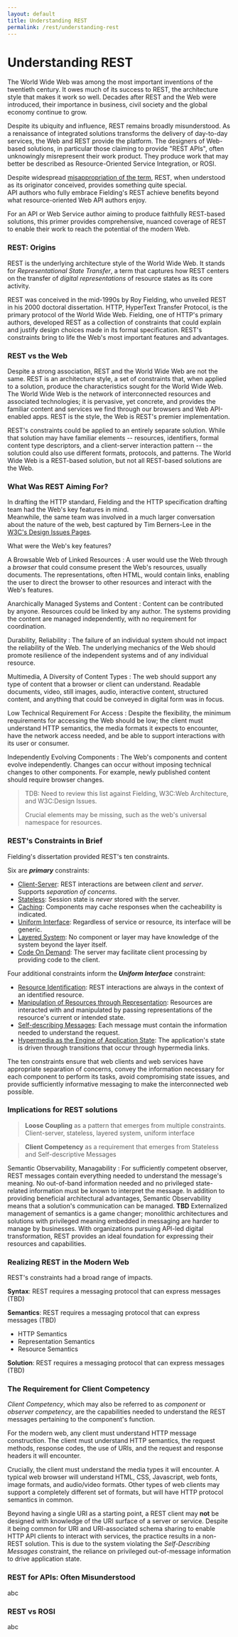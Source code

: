 ```yaml
---
layout: default
title: Understanding REST
permalink: /rest/understanding-rest
---
```


# Understanding REST

The World Wide Web was among the most important 
inventions of the twentieth century.  It owes
much of its success to REST, the architecture
style that makes it work so well.  Decades after
REST and the Web were introduced, their
importance in business, civil society 
and the global economy continue to grow.

Despite its ubiquity and influence, REST remains
broadly misunderstood. As a renaissance of
integrated solutions transforms the delivery of
day-to-day services, the Web and REST provide
the platform. The designers of Web-based
solutions, in particular those claiming to
provide "REST APIs", often unknowingly
misrepresent their work product.  They
produce work that may better be described
as Resource-Oriented Service Integration, 
or ROSI.

Despite widespread 
[misappropriation of the term](https://twobithistory.org/2020/06/28/rest.html), 
REST, when understood as 
its originator conceived,
provides something quite special.  
API authors who fully embrace 
Fielding's REST achieve benefits 
beyond what 
resource-oriented Web API
authors enjoy.

For an API or Web Service
author aiming
to produce faithfully REST-based
solutions, this primer provides 
comprehensive, nuanced coverage of
REST to enable their work to
reach the potential of the modern
Web.

### REST: Origins

REST is the underlying architecture style
of the World Wide Web.  It stands for
_Representational State Transfer_, a
term that captures how REST centers
on the transfer of
_digital representations_ of resource
states as its core activity.

REST was conceived in the mid-1990s 
by Roy Fielding, who unveiled REST
in his 2000 doctoral dissertation. HTTP, 
HyperText Transfer Protocol, is the
primary protocol of the World Wide 
Web. Fielding, one of HTTP's primary authors,
developed REST
as a collection of constraints that
could explain and justify design
choices made in its formal specification.
REST's constraints
bring to life the Web's most important
features and advantages.

### REST vs the Web

Despite a strong association, REST and
the World Wide Web are not the same.
REST is an architecture style, a set
of constraints that, when applied to
a solution, produce the characteristics
sought for the World Wide Web.  The
World Wide Web is the network
of interconnected resources and 
associated technologies; it is
pervasive, yet concrete, and 
provides the familiar content 
and services we find through our
browsers and Web API-enabled
apps.  REST is the style,
the Web is REST's premier 
implementation.

REST's constraints could be applied
to an entirely separate solution.
While that solution may have familiar
elements -- resources, identifiers,
formal content type descriptors,
and a client-server interaction
pattern -- the solution could also
use different formats, protocols,
and patterns.  The World Wide
Web is a REST-based solution, but
not all REST-based solutions are
the Web.

### What Was REST Aiming For?

In drafting the HTTP standard, Fielding 
and the HTTP specification drafting team 
had the Web's key features in mind.  
Meanwhile, the same team was involved
in a much larger conversation about the
nature of the web, best captured by
Tim Berners-Lee in the 
[W3C's Design Issues Pages](https://www.w3.org/DesignIssues/).

What were the Web's key features?

A Browsable Web of Linked Resources
: A user would use the Web through a *browser*
that could consume present the Web's 
resources, usually documents.
The representations, often HTML, 
would contain links, enabling
the user to direct the browser to other 
resources and interact with the Web's features.

Anarchically Managed Systems and Content
: Content can be contributed by anyone.
Resources could be linked by any author.  The
systems providing the content are
managed independently, with no requirement
for coordination.

Durability, Reliability
: The failure of an individual system should
not impact the reliability of the Web.  The
underlying mechanics of the Web should
promote resilience of the independent systems
and of any individual resource.  

Multimedia, A Diversity of Content Types
: The web should support any
type of content that a browser or client
can understand.  Readable documents, video,
still images, audio, interactive content,
structured content, and anything that
could be conveyed in digital form
was in focus.

Low Technical Requirement For Access
: Despite the flexibility, the minimum
requirements for accessing the Web
should be low; 
the client must understand
HTTP semantics, the media formats it
expects to encounter, have the 
network access needed, and be
able to support interactions with
its user or consumer.

Independently Evolving Components
: The Web's components and content
evolve independently.  Changes can
occur without imposing technical 
changes to other components. 
For example, newly published content
should require browser changes.


> TDB: Need to review this list against
> Fielding, W3C:Web Architecture, and
> W3C:Design Issues.
>
> Crucial elements may be missing,
> such as the web's universal
> namespace for resources.

### REST's Constraints in Brief

Fielding's dissertation provided REST's ten
constraints.   

Six are _**primary**_ constraints:
- [Client-Server](/rest/constraints/client-server): REST interactions are between _client_ and _server_.  Supports _separation of concerns_.
- [Stateless](/rest/constraints/stateless): Session state is _never_ stored with the server.
- [Caching](/rest/constraints/caching): Components may cache responses when the cacheability is indicated.
- [Uniform Interface](/rest/constraints/uniform-interface): Regardless of service or resource, its interface will be generic.
- [Layered System](/rest/constraints/layered-system): No component or layer may have knowledge of the system beyond the layer itself.
- [Code On Demand](/rest/constraints/code-on-demand): The server may facilitate client processing by providing code to the client.

Four additional constraints inform the 
**_Uniform Interface_** constraint:
- [Resource Identification](/rest/constraints/resource-identification): REST interactions are always in the context of an identified resource.
- [Manipulation of Resources through Representation](/rest/constraints/representations): Resources are interacted with and manipulated by passing representations of the resource's current or intended state. 
- [Self-describing Messages](/rest/constraints/self-descriptive-messages): Each message must contain the information needed to understand the request.
- [Hypermedia as the Engine of Application State](/rest/constraints/hypermedia): The application's state is driven through transitions that occur through hypermedia links.  

The ten constraints ensure that web clients and
web services have appropriate separation of concerns,
convey the information necessary for each component
to perform its tasks, avoid compromising state issues,
and provide sufficiently informative messaging to
make the interconnected web possible.

### Implications for REST solutions

> **Loose Coupling** as a pattern that emerges from
> multiple constraints.  Client-server, stateless,
> layered system, uniform interface

> **Client Competency** as a requirement that emerges
> from Stateless and Self-descriptive Messages

Semantic Observability, Managability
: For sufficiently competent observer,
REST messages contain everything needed
to understand the message's meaning.
No out-of-band information needed and
no privileged state-related information
must be known to interpret the message.
In addition to providing beneficial
architectural advantages, 
Semantic Observability means that a
solution's communication can be managed.
**TBD** Externalized management of
semantics is a game changer; monolithic
architectures and solutions with
privileged meaning embedded in messaging
are harder to manage by businesses.
With organizations pursuing API-led
digital transformation, REST provides
an ideal foundation for expressing
their resources and capabilities.


### Realizing REST in the Modern Web 

REST's constraints had a broad range of impacts.

**Syntax**: REST requires a messaging protocol
that can express messages (TBD)

**Semantics**: REST requires a messaging protocol
that can express messages (TBD)

- HTTP Semantics
- Representation Semantics
- Resource Semantics

**Solution**: REST requires a messaging protocol
that can express messages (TBD)

### The Requirement for Client Competency

_Client Competency_, which may also be
referred to as _component_ or _observer_
_competency_, are the capabilities needed
to understand the REST messages pertaining
to the component's function.

For the modern web, any client must 
understand HTTP message construction.
The client must understand HTTP semantics,
the request methods, response codes, the
use of URIs, and the request and response
headers it will encounter.

Crucially, the client must understand the
media types it will encounter.  A typical
web browser will understand HTML, CSS,
Javascript, web fonts, image formats, 
and audio/video formats.  Other types
of web clients may support a completely
different set of formats, but will have
HTTP protocol semantics in common.

Beyond having a single URI as
a starting point, a REST client may
**not** be designed with knowledge of
the URI surface of a server or service.
Despite it being common for
URI and URI-associated schema sharing
to enable HTTP API clients
to interact with services, the
practice results in a non-REST solution.
This is due to the system violating the 
_Self-Describing Messages_ constraint, 
the reliance on privileged out-of-message
information to drive application state.

### REST for APIs: Often Misunderstood

abc

### REST vs ROSI 

abc